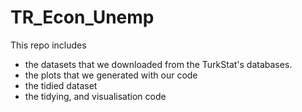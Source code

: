 # TR_Econ_Unemp

This repo includes 
* the datasets that we downloaded from the TurkStat's databases. 
* the plots that we generated with our code
* the tidied dataset
* the tidying, and visualisation code
